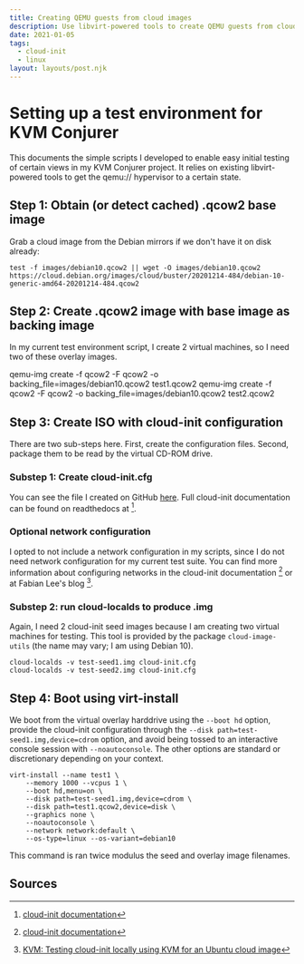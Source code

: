 ```yaml
---
title: Creating QEMU guests from cloud images
description: Use libvirt-powered tools to create QEMU guests from cloud image format with cloud-init configuration
date: 2021-01-05
tags:
  - cloud-init
  - linux
layout: layouts/post.njk
---
```


# Setting up a test environment for KVM Conjurer

This documents the simple scripts I developed to enable easy initial testing of certain views in my KVM Conjurer project. It relies on existing libvirt-powered tools to get the qemu:// hypervisor to a certain state.

## Step 1: Obtain (or detect cached) .qcow2 base image

Grab a cloud image from the Debian mirrors if we don't have it on disk already:

```
test -f images/debian10.qcow2 || wget -O images/debian10.qcow2 https://cloud.debian.org/images/cloud/buster/20201214-484/debian-10-generic-amd64-20201214-484.qcow2
```

## Step 2: Create .qcow2 image with base image as backing image

In my current test environment script, I create 2 virtual machines, so I need two of these overlay images.

qemu-img create -f qcow2 -F qcow2 -o backing_file=images/debian10.qcow2 test1.qcow2
qemu-img create -f qcow2 -F qcow2 -o backing_file=images/debian10.qcow2 test2.qcow2

## Step 3: Create ISO with cloud-init configuration

There are two sub-steps here. First, create the configuration files. Second, package them to be read by the virtual CD-ROM drive.

### Substep 1: Create cloud-init.cfg

You can see the file I created on GitHub [here](https://github.com/tydar/kvm-conjurer/blob/main/tests/cloud-init.cfg). Full cloud-init documentation can be found on readthedocs at [^3].

### Optional network configuration

I opted to not include a network configuration in my scripts, since I do not need network configuration for my current test suite. You can find more information about configuring networks in the cloud-init documentation [^3] or at Fabian Lee's blog [^2].

### Substep 2: run cloud-localds to produce .img

Again, I need 2 cloud-init seed images because I am creating two virtual machines for testing. This tool is provided by the package `cloud-image-utils` (the name may vary; I am using Debian 10).

```
cloud-localds -v test-seed1.img cloud-init.cfg
cloud-localds -v test-seed2.img cloud-init.cfg
```

## Step 4: Boot using virt-install

We boot from the virtual overlay harddrive using the `--boot hd` option, provide the cloud-init configuration through the `--disk path=test-seed1.img,device=cdrom` option, and avoid being tossed to an interactive console session with `--noautoconsole`. The other options are standard or discretionary depending on your context.

```
virt-install --name test1 \
    --memory 1000 --vcpus 1 \
    --boot hd,menu=on \
    --disk path=test-seed1.img,device=cdrom \
    --disk path=test1.qcow2,device=disk \
    --graphics none \
    --noautoconsole \
    --network network:default \
    --os-type=linux --os-variant=debian10
```

This command is ran twice modulus the seed and overlay image filenames.

## Sources

[^1]: [Install cloud guest with virt-install and cloud-init configuration](https://quantum-integration.org/posts/install-cloud-guest-with-virt-install-and-cloud-init-configuration.html)

[^2]: [KVM: Testing cloud-init locally using KVM for an Ubuntu cloud image](https://fabianlee.org/2020/02/23/kvm-testing-cloud-init-locally-using-kvm-for-an-ubuntu-cloud-image/)

[^3]: [cloud-init documentation](https://cloudinit.readthedocs.io/en/latest/)

[^4]: [libvirt knowledgebase: Backing chains](https://libvirt.org/kbase/backing_chains.html)
